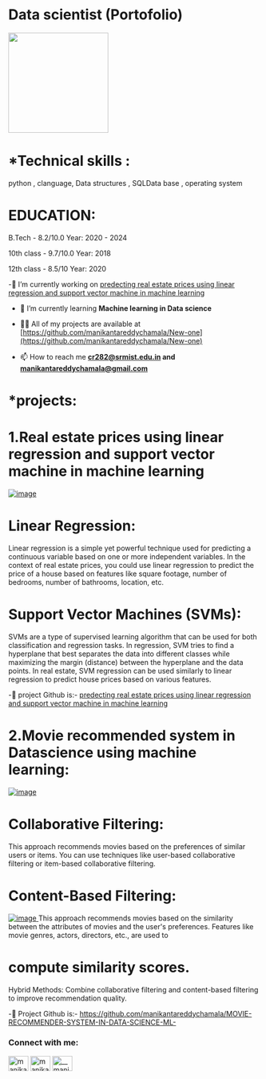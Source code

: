 # Data scientist (Portofolio) 
<img src="![WhatsApp Image 2023-07-07 at 10 32 58 AM (2)](https://github.com/manikantareddychamala/Mani.Portfolio/assets/162694056/18f3bec3-7f07-4adc-8433-6235429d4e14)" width="200" height="200">



# *Technical skills : 
python , clanguage, Data structures , SQLData base , operating system

# EDUCATION:
B.Tech - 8.2/10.0    Year: 2020 - 2024

10th class - 9.7/10.0    Year: 2018

12th class - 8.5/10      Year: 2020

 -🔭 I’m currently working on [predecting real estate prices using linear regression and support vector machine in machine learning](https://github.com/manikantareddychamala/New-one)

- 🌱 I’m currently learning **Machine learning in Data science**

- 👨‍💻 All of my projects are available at [https://github.com/manikantareddychamala/New-one](https://github.com/manikantareddychamala/New-one)

- 📫 How to reach me **cr282@srmist.edu.in and manikantareddychamala@gmail.com**


# *projects:

# 1.Real estate prices using linear regression and support vector machine in machine learning
[
![image](https://github.com/manikantareddychamala/Mani.Portfolio/assets/162694056/30409967-6e14-4c70-9e2a-3d4ddb46de07)
](url)


# Linear Regression:

Linear regression is a simple yet powerful technique used for predicting a continuous variable based on one or more independent variables.
In the context of real estate prices, you could use linear regression to predict the price of a house based on features like square footage, number of bedrooms, number of bathrooms, location, etc.

# Support Vector Machines (SVMs):

SVMs are a type of supervised learning algorithm that can be used for both classification and regression tasks.
In regression, SVM tries to find a hyperplane that best separates the data into different classes while maximizing the margin (distance) between the hyperplane and the data points.
In real estate, SVM regression can be used similarly to linear regression to predict house prices based on various features.

-🔭 project Github is:- [predecting real estate prices using linear regression and support vector machine in machine learning](https://github.com/manikantareddychamala/New-one)


# 2.Movie recommended system in Datascience using machine learning:
[
![image](https://github.com/manikantareddychamala/Mani.Portfolio/assets/162694056/cde56b55-7bfb-4af5-b57a-1a318c3d011a)
](url)
# Collaborative Filtering: 
This approach recommends movies based on the preferences of similar users or items. You can use techniques like user-based collaborative filtering or item-based collaborative filtering.
# Content-Based Filtering: 



[
![image](https://github.com/manikantareddychamala/Mani.Portfolio/assets/162694056/71ecfa8d-3872-4a28-9076-97a685af4b7f)
](url)
This approach recommends movies based on the similarity between the attributes of movies and the user's preferences. Features like movie genres, actors, directors, etc., are used to 
# compute similarity scores.
Hybrid Methods: Combine collaborative filtering and content-based filtering to improve recommendation quality.

-🔭 Project Github is:- https://github.com/manikantareddychamala/MOVIE-RECOMMENDER-SYSTEM-IN-DATA-SCIENCE-ML-

<h3 align="left">Connect with me:</h3>
<p align="left">
<a href="https://twitter.com/manikanta reddy chamala" target="blank"><img align="center" src="https://raw.githubusercontent.com/rahuldkjain/github-profile-readme-generator/master/src/images/icons/Social/twitter.svg" alt="manikanta reddy chamala" height="30" width="40" /></a>
<a href="https://linkedin.com/in/manikantareddychamala" target="blank"><img align="center" src="https://raw.githubusercontent.com/rahuldkjain/github-profile-readme-generator/master/src/images/icons/Social/linked-in-alt.svg" alt="manikantareddychamala" height="30" width="40" /></a>
<a href="https://instagram.com/__mani__117" target="blank"><img align="center" src="https://raw.githubusercontent.com/rahuldkjain/github-profile-readme-generator/master/src/images/icons/Social/instagram.svg" alt="__mani__117" height="30" width="40" /></a>
</p>




